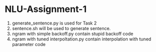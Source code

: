 # NLU-Assignment-1
1. generate_sentence.py is used for Task 2
2. sentence.sh will be used to generate sentence.
3. ngram with simple backoff.py contain stupid backoff code
3. ngram with tuned interpoltation.py contain interpolation with tuned parameter code 
